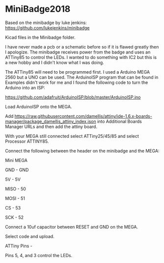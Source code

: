 # MiniBadge2018

Based on the minibadge by luke jenkins: https://github.com/lukejenkins/minibadge


Kicad files in the Minibadge folder.

I have never made a pcb or a schematic before so if it is flawed greatly then I apologize.  The minibadge receives power from the badge and uses an ATTiny85 to control the LEDs. I wanted to do something with IC2 but this is a new hobby and I didn't know what I was doing. 

The ATTiny85 will need to be programmed first. I used a Arduino MEGA 2560 but a UNO can be used. The ArduinoISP program that can be found in Examples didn't work for me and I found the following code to turn the Arduino into an ISP: 

https://github.com/adafruit/ArduinoISP/blob/master/ArduinoISP.ino

Load ArduinoISP onto the MEGA.

Add https://raw.githubusercontent.com/damellis/attiny/ide-1.6.x-boards-manager/package_damellis_attiny_index.json into Additional Boards Manager URLs and then add the attiny board.

With your MEGA still connected select ATTiny25/45/85 and select Processor ATTINY85.

Connect the following between the header on the minibadge and the MEGA:

Mini		MEGA

GND	-	GND

5V 	-	5V

MISO	-	50

MOSI	-	51

CS	-	53

SCK	-	52

Connect a 10uf capacitor between RESET and GND on the MEGA.

Select code and upload.

ATTiny Pins -

Pins 5, 4, and 3 control the LEDs.
